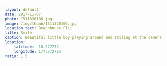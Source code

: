 ```yaml
---
layout: default
date: 2017-11-07
photo: 1511320106.jpg
image: /img/thumb/1511320106.jpg
location_text: Beachhouse Fiji
title: Smile
caption: Beautiful little boy playing around and smiling at the camera. I absolutely love this picture!<br /><br />Photo by Molo.
location:
    latitude: -18.227272
    longitude: 177.772725
ratio: 1.5
---
```

